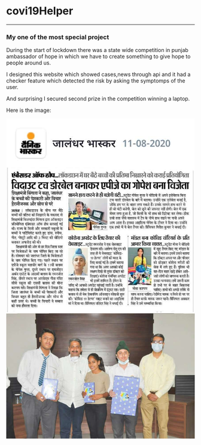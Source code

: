 # covi19Helper
<hr>
<h3>My one of the most special project</h3>
<p>During the start of lockdown there was a state wide competition in punjab ambassador of hope in which we have to create something to give hope to people around us.</p>
<p>I designed this website which showed cases,news through api and it had a checker feature which detected the risk by asking the symptomps of the user.</p>
<p>And surprising I secured second prize in the competition winning a laptop.</p>
<p>Here is the image:</p>
<img src="/public/images/ambassadorOfHope.jpeg">
<img src="/public/images/ambassadorOfHope2.jpeg">
